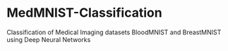 # MedMNIST-Classification
Classification of Medical Imaging datasets BloodMNIST and BreastMNIST using Deep Neural Networks
